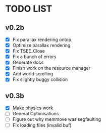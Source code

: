 # TODO LIST

## v0.2b

- [x] Fix parallax rendering ontop.
- [x] Optimize parallax rendering
- [x] Fix TSEE_Close
- [x] Fix a bunch of errors
- [x] Generate docs
- [x] Finish work on the resource manager
- [x] Add world scrolling
- [x] Fix slightly buggy collision

## v0.3b

- [x] Make physics work
- [ ] General Optimisations
- [ ] Figure out why memmove was segfaulting
- [ ] Fix loading files (invalid buf)
